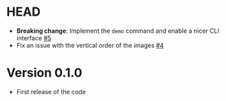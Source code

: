 # HEAD

-   **Breaking change**: Implement the `demo` command and enable a nicer CLI interface [#5](https://github.com/ziotom78/pytracer/pull/5)
-   Fix an issue with the vertical order of the images [#4](https://github.com/ziotom78/pytracer/pull/4)

# Version 0.1.0

-   First release of the code
